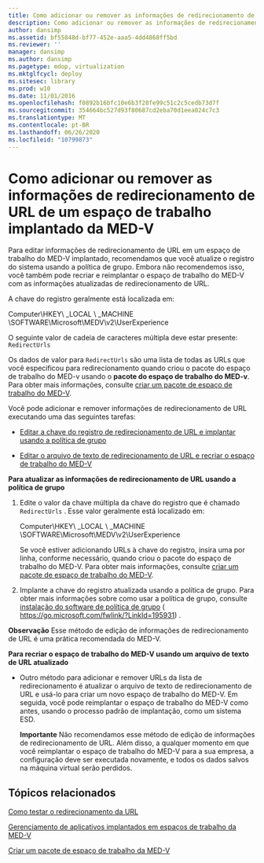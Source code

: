 ```yaml
---
title: Como adicionar ou remover as informações de redirecionamento de URL de um espaço de trabalho implantado da MED-V
description: Como adicionar ou remover as informações de redirecionamento de URL de um espaço de trabalho implantado da MED-V
author: dansimp
ms.assetid: bf55848d-bf77-452e-aaa5-4dd4868ff5bd
ms.reviewer: ''
manager: dansimp
ms.author: dansimp
ms.pagetype: mdop, virtualization
ms.mktglfcycl: deploy
ms.sitesec: library
ms.prod: w10
ms.date: 11/01/2016
ms.openlocfilehash: f0892b16bfc10e6b3f28fe99c51c2c5cedb73d7f
ms.sourcegitcommit: 354664bc527d93f80687cd2eba70d1eea024c7c3
ms.translationtype: MT
ms.contentlocale: pt-BR
ms.lasthandoff: 06/26/2020
ms.locfileid: "10799873"
---
```

# Como adicionar ou remover as informações de redirecionamento de URL de um espaço de trabalho implantado da MED-V


Para editar informações de redirecionamento de URL em um espaço de trabalho do MED-V implantado, recomendamos que você atualize o registro do sistema usando a política de grupo. Embora não recomendemos isso, você também pode recriar e reimplantar o espaço de trabalho do MED-V com as informações atualizadas de redirecionamento de URL.

A chave do registro geralmente está localizada em:

Computer\\HKEY\ _LOCAL \ _MACHINE \\SOFTWARE\\Microsoft\\MEDV\\v2\\UserExperience

O seguinte valor de cadeia de caracteres múltipla deve estar presente: `RedirectUrls`

Os dados de valor para `RedirectUrls` são uma lista de todas as URLs que você especificou para redirecionamento quando criou o pacote do espaço de trabalho do MED-v usando o **pacote do espaço de trabalho do MED-v**. Para obter mais informações, consulte [criar um pacote de espaço de trabalho do MED-V](create-a-med-v-workspace-package.md).

Você pode adicionar e remover informações de redirecionamento de URL executando uma das seguintes tarefas:

-   [Editar a chave do registro de redirecionamento de URL e implantar usando a política de grupo](#bkmk-editreg)

-   [Editar o arquivo de texto de redirecionamento de URL e recriar o espaço de trabalho do MED-V](#bkmk-edittext)

<a href="" id="bkmk-editreg"></a>**Para atualizar as informações de redirecionamento de URL usando a política de grupo**

1.  Edite o valor da chave múltipla da chave do registro que é chamado `RedirectUrls` . Esse valor geralmente está localizado em:

    Computer\\HKEY\ _LOCAL \ _MACHINE \\SOFTWARE\\Microsoft\\MEDV\\v2\\UserExperience

    Se você estiver adicionando URLs à chave do registro, insira uma por linha, conforme necessário, quando criou o pacote do espaço de trabalho do MED-V. Para obter mais informações, consulte [criar um pacote de espaço de trabalho do MED-V](create-a-med-v-workspace-package.md).

2.  Implante a chave do registro atualizada usando a política de grupo. Para obter mais informações sobre como usar a política de grupo, consulte [instalação do software de política de grupo](https://go.microsoft.com/fwlink/?LinkId=195931) ( https://go.microsoft.com/fwlink/?LinkId=195931) .

**Observação**  Esse método de edição de informações de redirecionamento de URL é uma prática recomendada do MED-V.

 

<a href="" id="bkmk-edittext"></a>**Para recriar o espaço de trabalho do MED-V usando um arquivo de texto de URL atualizado**

-   Outro método para adicionar e remover URLs da lista de redirecionamento é atualizar o arquivo de texto de redirecionamento de URL e usá-lo para criar um novo espaço de trabalho do MED-V. Em seguida, você pode reimplantar o espaço de trabalho do MED-V como antes, usando o processo padrão de implantação, como um sistema ESD.

    **Importante**  Não recomendamos esse método de edição de informações de redirecionamento de URL. Além disso, a qualquer momento em que você reimplantar o espaço de trabalho do MED-V para a sua empresa, a configuração deve ser executada novamente, e todos os dados salvos na máquina virtual serão perdidos.

     

## Tópicos relacionados


[Como testar o redirecionamento da URL](how-to-test-url-redirection.md)

[Gerenciamento de aplicativos implantados em espaços de trabalho da MED-V](managing-applications-deployed-to-med-v-workspaces.md)

[Criar um pacote de espaço de trabalho da MED-V](create-a-med-v-workspace-package.md)

 

 





